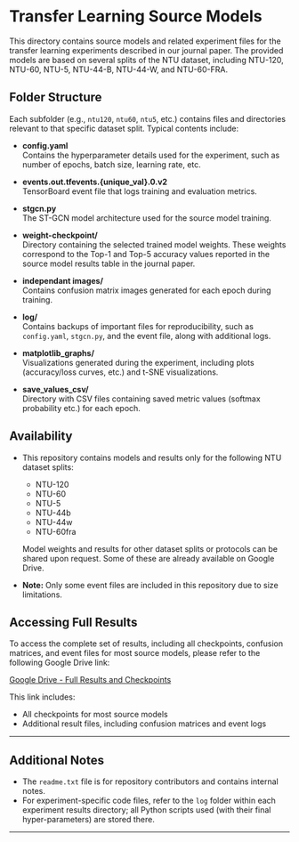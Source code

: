 # Transfer Learning Source Models

This directory contains source models and related experiment files for the transfer learning experiments described in our journal paper. The provided models are based on several splits of the NTU dataset, including NTU-120, NTU-60, NTU-5, NTU-44-B, NTU-44-W, and NTU-60-FRA.

## Folder Structure

Each subfolder (e.g., `ntu120`, `ntu60`, `ntu5`, etc.) contains files and directories relevant to that specific dataset split. Typical contents include:

- **config.yaml**  
  Contains the hyperparameter details used for the experiment, such as number of epochs, batch size, learning rate, etc.

- **events.out.tfevents.{unique_val}.0.v2**  
  TensorBoard event file that logs training and evaluation metrics.

- **stgcn.py**  
  The ST-GCN model architecture used for the source model training.

- **weight-checkpoint/**  
  Directory containing the selected trained model weights. These weights correspond to the Top-1 and Top-5 accuracy values reported in the source model results table in the journal paper.

- **independant images/**  
  Contains confusion matrix images generated for each epoch during training.

- **log/**  
  Contains backups of important files for reproducibility, such as `config.yaml`, `stgcn.py`, and the event file, along with additional logs.

- **matplotlib_graphs/**  
  Visualizations generated during the experiment, including plots (accuracy/loss curves, etc.) and t-SNE visualizations.

- **save_values_csv/**  
  Directory with CSV files containing saved metric values (softmax probability etc.) for each epoch.

## Availability

- This repository contains models and results only for the following NTU dataset splits:
  - NTU-120
  - NTU-60
  - NTU-5
  - NTU-44b
  - NTU-44w
  - NTU-60fra

  Model weights and results for other dataset splits or protocols can be shared upon request. Some of these are already available on Google Drive.

- **Note:** Only some event files are included in this repository due to size limitations.

## Accessing Full Results

To access the complete set of results, including all checkpoints, confusion matrices, and event files for most source models, please refer to the following Google Drive link:

[Google Drive - Full Results and Checkpoints](https://drive.google.com/file/d/1nPKInY4DbphUAsB_X7yCAVFzoJ-BoetX/view?usp=drive_link)

This link includes:
- All checkpoints for most source models
- Additional result files, including confusion matrices and event logs


---

## Additional Notes

- The `readme.txt` file is for repository contributors and contains internal notes.
- For experiment-specific code files, refer to the `log` folder within each experiment results directory; all Python scripts used (with their final hyper-parameters) are stored there.

---

